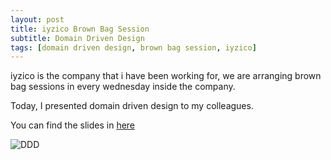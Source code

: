 ```yaml
---
layout: post
title: iyzico Brown Bag Session
subtitle: Domain Driven Design
tags: [domain driven design, brown bag session, iyzico]
---
```

iyzico is the company that i have been working for,
we are arranging brown bag sessions in every wednesday inside the company.

Today, I presented domain driven design to my colleagues.

You can find the slides in [here](https://www.slideshare.net/canpekdemir/domain-driven-design-71055163)

![DDD](https://canpekdemir.github.io/img/ddd/bbs_can_ddd.jpg "Domain Driven Design BBS")
